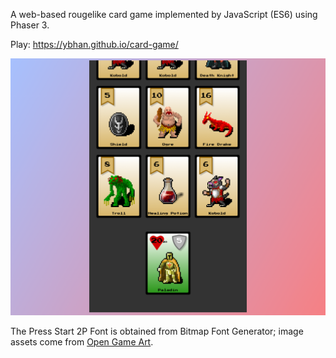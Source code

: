 A web-based rougelike card game implemented by JavaScript (ES6) using Phaser 3.

Play: https://ybhan.github.io/card-game/

<img alt="Card Paladin | Game" src="card-game.png" width="600">

The Press Start 2P Font is obtained from Bitmap Font Generator; image assets come from [Open Game Art](https://opengameart.org/).
